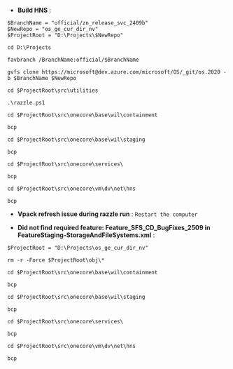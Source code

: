 - **Build HNS** :
```
$BranchName = "official/zn_release_svc_2409b"
$NewRepo = "os_ge_cur_dir_nv"
$ProjectRoot = "D:\Projects\$NewRepo"

cd D:\Projects

favbranch /BranchName:official/$BranchName

gvfs clone https://microsoft@dev.azure.com/microsoft/OS/_git/os.2020 -b $BranchName $NewRepo

cd $ProjectRoot\src\utilities

.\razzle.ps1

cd $ProjectRoot\src\onecore\base\wil\containment

bcp

cd $ProjectRoot\src\onecore\base\wil\staging

bcp

cd $ProjectRoot\src\onecore\services\

bcp
```
```
cd $ProjectRoot\src\onecore\vm\dv\net\hns

bcp
```
- **Vpack refresh issue during razzle run** : `Restart the computer`

- **Did not find required feature: Feature_SFS_CD_BugFixes_2509 in FeatureStaging-StorageAndFileSystems.xml** :
```
$ProjectRoot = "D:\Projects\os_ge_cur_dir_nv"
```
```
rm -r -Force $ProjectRoot\obj\*
```
```
cd $ProjectRoot\src\onecore\base\wil\containment
```
```
bcp
```
```
cd $ProjectRoot\src\onecore\base\wil\staging
```
```
bcp
```
```
cd $ProjectRoot\src\onecore\services\
```
```
bcp
```
```
cd $ProjectRoot\src\onecore\vm\dv\net\hns
```
```
bcp
```

